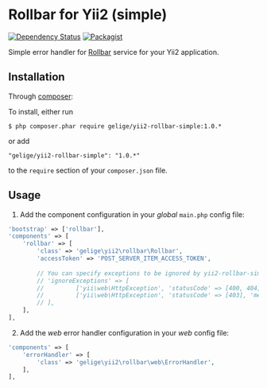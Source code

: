 Rollbar for Yii2 (simple)
=========================
[![Dependency Status](https://www.versioneye.com/user/projects/5a8547320fb24f3ace5c54f6/badge.svg?style=flat)](https://www.versioneye.com/user/projects/5a8547320fb24f3ace5c54f6)
[![Packagist](https://img.shields.io/badge/license-BSD--3--Clause-blue.svg)](https://github.com/gelige/yii2-rollbar-simple/blob/master/README.md)

Simple error handler for [Rollbar](http://rollbar.com/) service for your Yii2 application.


Installation
------------

Through [composer](http://getcomposer.org/download/): 

 To install, either run
 ```
 $ php composer.phar require gelige/yii2-rollbar-simple:1.0.*
 ```
 or add
 ```
 "gelige/yii2-rollbar-simple": "1.0.*"
 ```
 to the `require` section of your `composer.json` file.


Usage
-----
1. Add the component configuration in your *global* `main.php` config file:
 ```php
 'bootstrap' => ['rollbar'],
 'components' => [
     'rollbar' => [
         'class' => 'gelige\yii2\rollbar\Rollbar',
         'accessToken' => 'POST_SERVER_ITEM_ACCESS_TOKEN',
         
         // You can specify exceptions to be ignored by yii2-rollbar-simple:
         // 'ignoreExceptions' => [
         //         ['yii\web\HttpException', 'statusCode' => [400, 404]],
         //         ['yii\web\HttpException', 'statusCode' => [403], 'message' => ['This action is forbidden']],
         // ],
     ],
 ],
 ```
 
2. Add the *web* error handler configuration in your *web* config file:
 ```php
 'components' => [
     'errorHandler' => [
         'class' => 'gelige\yii2\rollbar\web\ErrorHandler',
     ],
 ],
 ```

